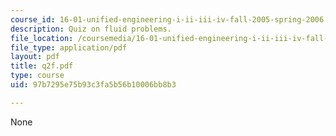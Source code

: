 ```yaml
---
course_id: 16-01-unified-engineering-i-ii-iii-iv-fall-2005-spring-2006
description: Quiz on fluid problems.
file_location: /coursemedia/16-01-unified-engineering-i-ii-iii-iv-fall-2005-spring-2006/97b7295e75b93c3fa5b56b10006bb8b3_q2f.pdf
file_type: application/pdf
layout: pdf
title: q2f.pdf
type: course
uid: 97b7295e75b93c3fa5b56b10006bb8b3

---
```

None